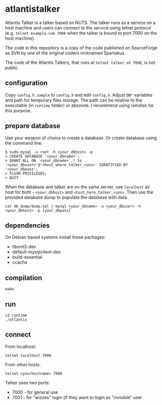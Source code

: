 # atlantistalker
Atlantis Talker is a talker based on NUTS. The talker runs as a service on a host machine and users can connect to the service using telnet protocol (e.g. `telnet example.com 7000` when the talker is bound to port 7000 on the host machine).

The code in this repository is a copy of the code published on SourceForge as SVN by one of the original coders nicknamed Spartakus.

The code of the Atlantis Talkers, that runs at `telnet talker.sk 7000`, is not public.

## configuration
Copy `config.h.sample` to `config.h` and edit `config.h`. Adjust `DB*` variables and path for temporary files storage. The path can be relative to the executable (in `runtime` folder) or absolute. I recommend using ramdisk for this purpose.

## prepare database
Use your weapon of choice to create a database. Or create database using the command line:
```
$ sudo mysql -u root -h <your_dbhost> -p
> CREATE DATABASE `<your_dbname>`;
> GRANT ALL ON `<your_dbname>`.* to '<your_dbuser>'@'<host_where_talker_runs>' IDENTIFIED BY '<your_dbpass';
> FLUSH PRIVILEGES;
> QUIT
```
When the database and talker are on the same server, use `localhost` as host for both - `<your_dbhost>` and `<host_here_talker_runs>`. Then use the provided database dump to populate the database with data.
```
cat db_dump/dump.sql | mysql <your_dbname> -u <your_dbuser> -h <your_dbhost> -p [your_dbpass]
```

## dependencies
On Debian based systems install these packages:
- libxml2-dev
- default-mysqlclient-dev
- build-essential
- ccache

## compilation

```
make
```

## run
```
cd runtime
./atlantis
```

## connect
From localhost:
```
telnet localhost 7000
```
From other hosts:
```
telnet <yourhostname> 7000
```

Talker uses two ports:
- 7000 - for general use
- 7001 - for "wizzes" login (if they want to login as "invisible" user
